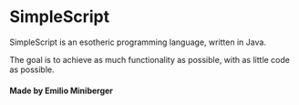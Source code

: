 # SimpleScript

SimpleScript is an esotheric programming language, written in Java.

The goal is to achieve as much functionality as possible, with as little code
as possible.

#### Made by Emilio Miniberger
